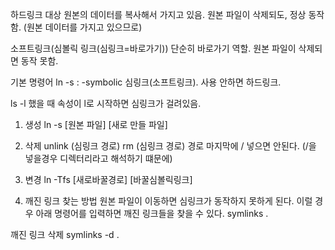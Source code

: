 하드링크
대상 원본의 데이터를 복사해서 가지고 있음. 원본 파일이 삭제되도, 정상 동작함. (원본 데이터를 가지고 있으므로)

소프트링크(심볼릭 링크(심링크=바로가기))
단순히 바로가기 역할. 원본 파일이 삭제되면 동작 못함.

기본 명령어
ln
-s : -symbolic 심링크(소프트링크). 사용 안하면 하드링크.


ls -l 했을 때 속성이 l로 시작하면 심링크가 걸려있음.


1. 생성
ln -s [원본 파일] [새로 만들 파일]

2. 삭제
unlink (심링크 경로)
rm (심링크 경로)
경로 마지막에 / 넣으면 안된다. (/을 넣을경우 디렉터리라고 해석하기 떄문에)


3. 변경
ln -Tfs [새로바꿀경로] [바꿀심볼릭링크]

4. 깨진 링크 찾는 방법
원본 파일이 이동하면 심링크가 동작하지 못하게 된다.
이럴 경우 아래 명령어를 입력하면 깨진 링크들을 찾을 수 있다.
symlinks .

깨진 링크 삭제
symlinks -d .